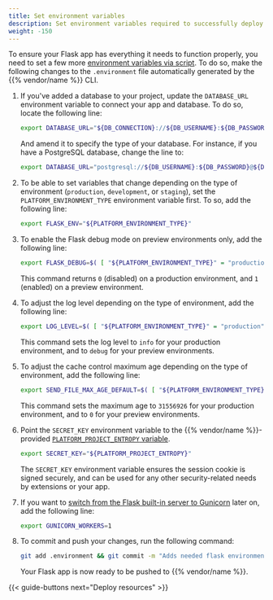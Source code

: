 ```yaml
---
title: Set environment variables
description: Set environment variables required to successfully deploy your Flask app on {{% vendor/name %}} infrastructure.
weight: -150
---
```


To ensure your Flask app has everything it needs to function properly,
you need to set a few more [environment variables via script](/development/variables/set-variables/_index.md).
To do so, make the following changes to the `.environment` file automatically generated by the {{% vendor/name %}} CLI.

1. If you've added a database to your project,
   update the `DATABASE_URL` environment variable to connect your app and database.
   To do so, locate the following line:

   ```bash {location=".environment"}
   export DATABASE_URL="${DB_CONNECTION}://${DB_USERNAME}:${DB_PASSWORD}@${DB_HOST}:${DB_PORT}/${DB_DATABASE}"
   ```

   And amend it to specify the type of your database.
   For instance, if you have a PostgreSQL database, change the line to:

   ```bash {location=".environment"}
   export DATABASE_URL="postgresql://${DB_USERNAME}:${DB_PASSWORD}@${DB_HOST}:${DB_PORT}/${DB_DATABASE}"
   ```

2. To be able to set variables that change depending on the type of environment (`production`, `development`, or `staging`),
   set the `PLATFORM_ENVIRONMENT_TYPE` environment variable first.
   To so, add the following line:

	```bash {location=".environment"}
	export FLASK_ENV="${PLATFORM_ENVIRONMENT_TYPE}"
	```

3. To enable the Flask debug mode on preview environments only, add the following line:

   ```bash {location=".environment"}
   export FLASK_DEBUG=$( [ "${PLATFORM_ENVIRONMENT_TYPE}" = "production" ] && echo 0 || echo 1)
   ```

   This command returns `0` (disabled) on a production environment, and `1` (enabled) on a preview environment.

4. To adjust the log level depending on the type of environment, add the following line:

   ```bash {location=".environment"}
   export LOG_LEVEL=$( [ "${PLATFORM_ENVIRONMENT_TYPE}" = "production" ] && echo "info" || echo "debug")
   ```

   This command sets the log level to `info` for your production environment, and to `debug` for your preview environments.

5. To adjust the cache control maximum age depending on the type of environment, add the following line:

	```bash {location=".environment"}
   export SEND_FILE_MAX_AGE_DEFAULT=$( [ "${PLATFORM_ENVIRONMENT_TYPE}" = "production" ] && echo 31556926 || echo 0)
   ```

   This command sets the maximum age to `31556926` for your production environment, and to `0` for your preview environments.

6. Point the `SECRET_KEY` environment variable to the {{% vendor/name %}}-provided [ `PLATFORM_PROJECT_ENTROPY` variable](/development/variables/use-variables.md#use-provided-variables).</br>
   ```bash {location=".environment"}
   export SECRET_KEY="${PLATFORM_PROJECT_ENTROPY}"
    ```

   The `SECRET_KEY` environment variable ensures the session cookie is signed securely,
   and can be used for any other security-related needs by extensions or your app.

7. If you want to [switch from the Flask built-in server to Gunicorn](/get-started/flask/web-servers.md) later on,
   add the following line:

	 ```bash {location=".environment"}
     export GUNICORN_WORKERS=1
     ```

8. To commit and push your changes, run the following command:

   ```bash {location="Terminal"}
   git add .environment && git commit -m "Adds needed flask environmental variables"
   ```

   Your Flask app is now ready to be pushed to {{% vendor/name %}}.

{{< guide-buttons next="Deploy resources" >}}
